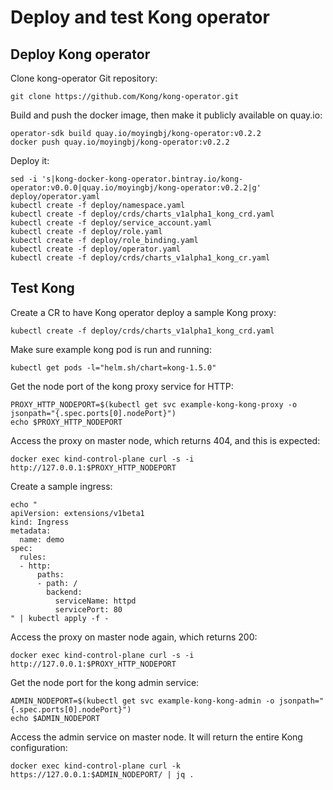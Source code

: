 # Deploy and test Kong operator


## Deploy Kong operator

Clone kong-operator Git repository:
```
git clone https://github.com/Kong/kong-operator.git
```

Build and push the docker image, then make it publicly available on quay.io:
```
operator-sdk build quay.io/moyingbj/kong-operator:v0.2.2
docker push quay.io/moyingbj/kong-operator:v0.2.2
```

Deploy it:
```
sed -i 's|kong-docker-kong-operator.bintray.io/kong-operator:v0.0.0|quay.io/moyingbj/kong-operator:v0.2.2|g' deploy/operator.yaml
kubectl create -f deploy/namespace.yaml
kubectl create -f deploy/crds/charts_v1alpha1_kong_crd.yaml
kubectl create -f deploy/service_account.yaml
kubectl create -f deploy/role.yaml
kubectl create -f deploy/role_binding.yaml
kubectl create -f deploy/operator.yaml
kubectl create -f deploy/crds/charts_v1alpha1_kong_cr.yaml
```

## Test Kong

Create a CR to have Kong operator deploy a sample Kong proxy:
```
kubectl create -f deploy/crds/charts_v1alpha1_kong_crd.yaml
```

Make sure example kong pod is run and running:
```
kubectl get pods -l="helm.sh/chart=kong-1.5.0"
```

Get the node port of the kong proxy service for HTTP:
```
PROXY_HTTP_NODEPORT=$(kubectl get svc example-kong-kong-proxy -o jsonpath="{.spec.ports[0].nodePort}")
echo $PROXY_HTTP_NODEPORT
```

Access the proxy on master node, which returns 404, and this is expected:
```
docker exec kind-control-plane curl -s -i http://127.0.0.1:$PROXY_HTTP_NODEPORT
```

Create a sample ingress:
```
echo "
apiVersion: extensions/v1beta1
kind: Ingress
metadata:
  name: demo
spec:
  rules:
  - http:
      paths:
      - path: /
        backend:
          serviceName: httpd
          servicePort: 80
" | kubectl apply -f -
```

Access the proxy on master node again, which returns 200:
```
docker exec kind-control-plane curl -s -i http://127.0.0.1:$PROXY_HTTP_NODEPORT
```

Get the node port for the kong admin service:
```
ADMIN_NODEPORT=$(kubectl get svc example-kong-kong-admin -o jsonpath="{.spec.ports[0].nodePort}")
echo $ADMIN_NODEPORT
```

Access the admin service on master node. It will return the entire Kong configuration:
```
docker exec kind-control-plane curl -k https://127.0.0.1:$ADMIN_NODEPORT/ | jq .
```

